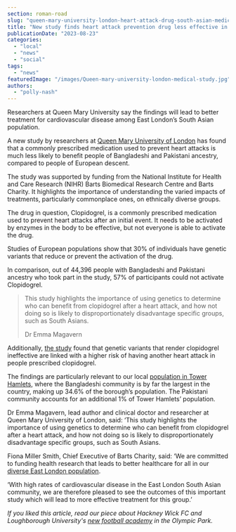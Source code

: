 ```yaml
---
section: roman-road
slug: "queen-mary-university-london-heart-attack-drug-south-asian-medical-study"
title: "New study finds heart attack prevention drug less effective in South Asian communities"
publicationDate: "2023-08-23"
categories: 
  - "local"
  - "news"
  - "social"
tags: 
  - "news"
featuredImage: "/images/Queen-mary-university-london-medical-study.jpg"
authors: 
  - "polly-nash"
---
```


Researchers at Queen Mary University say the findings will lead to better treatment for cardiovascular disease among East London’s South Asian population.

A new study by researchers at [Queen Mary University of London](https://romanroadlondon.com/tower-hamlets-council-launches-mayor-university-bursary-award/) has found that a commonly prescribed medication used to prevent heart attacks is much less likely to benefit people of Bangladeshi and Pakistani ancestry, compared to people of European descent.

The study was supported by funding from the National Institute for Health and Care Research (NIHR) Barts Biomedical Research Centre and Barts Charity. It highlights the importance of understanding the varied impacts of treatments, particularly commonplace ones, on ethnically diverse groups. 

The drug in question, Clopidogrel, is a commonly prescribed medication used to prevent heart attacks after an initial event. It needs to be activated by enzymes in the body to be effective, but not everyone is able to activate the drug. 

Studies of European populations show that 30% of individuals have genetic variants that reduce or prevent the activation of the drug. 

In comparison, out of 44,396 people with Bangladeshi and Pakistani ancestry who took part in the study, 57% of participants could not activate Clopidogrel.

> This study highlights the importance of using genetics to determine who can benefit from clopidogrel after a heart attack, and how not doing so is likely to disproportionately disadvantage specific groups, such as South Asians.
> 
> Dr Emma Magavern

Additionally, [the study](https://www.qmul.ac.uk/media/news/2023/smd/genetic-study-shows-that-common-medication-used-to-prevent-heart-attacks-may-be-ineffective-for-majority-of-british-south-asians.html) found that genetic variants that render clopidogrel ineffective are linked with a higher risk of having another heart attack in people prescribed clopidogrel.

The findings are particularly relevant to our local [population in Tower Hamlets](https://romanroadlondon.com/tower-hamlets-youngest-population-uk-borough/), where the Bangladeshi community is by far the largest in the country, making up 34.6% of the borough’s population. The Pakistani community accounts for an additional 1% of Tower Hamlets’ population. 

Dr Emma Magavern, lead author and clinical doctor and researcher at Queen Mary University of London, said: ‘This study highlights the importance of using genetics to determine who can benefit from clopidogrel after a heart attack, and how not doing so is likely to disproportionately disadvantage specific groups, such as South Asians.

Fiona Miller Smith, Chief Executive of Barts Charity, said: ‘We are committed to funding health research that leads to better healthcare for all in our [diverse East London population](https://romanroadlondon.com/female-muslim-students-educational-empowerment-tower-hamlets-schools/). 

‘With high rates of cardiovascular disease in the East London South Asian community, we are therefore pleased to see the outcomes of this important study which will lead to more effective treatment for this group.’

_If you liked this article, read our piece about Hackney Wick FC and Loughborough University's [new football academy](https://romanroadlondon.com/hackney-wick-fc-loughborough-university-sports-academy/) in the Olympic Park._


